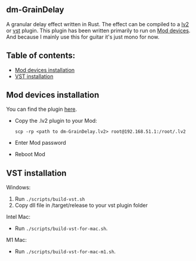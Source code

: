 ## dm-GrainDelay

A granular delay effect written in Rust.
The effect can be compiled to a [lv2](./lv2) or [vst](./vst) plugin.
This plugin has been written primarily to run on [Mod devices](https://moddevices.com/). And because I mainly use this for guitar it's just mono for now.

## Table of contents:

- [Mod devices installation](#Mod-devices-installation)
- [VST installation](#VST-installation)

## Mod devices installation

You can find the plugin [here](./lv2/dm-GrainDelay.lv2/).

- Copy the .lv2 plugin to your Mod:

  ```
  scp -rp <path to dm-GrainDelay.lv2> root@192.168.51.1:/root/.lv2
  ```

- Enter Mod password
- Reboot Mod

## VST installation

Windows:

1. Run `./scripts/build-vst.sh`
2. Copy dll file in /target/release to your vst plugin folder

Intel Mac:

- Run `./scripts/build-vst-for-mac.sh`.

M1 Mac:

- Run `./scripts/build-vst-for-mac-m1.sh`.
